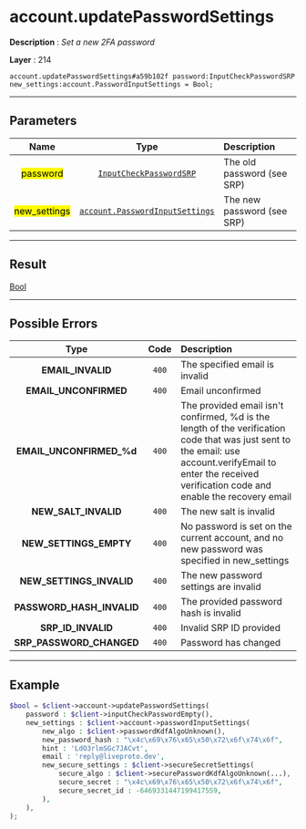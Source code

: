 # account.updatePasswordSettings

**Description** : *Set a new 2FA password*

**Layer** : 214

```tl
account.updatePasswordSettings#a59b102f password:InputCheckPasswordSRP new_settings:account.PasswordInputSettings = Bool;
```

---

## Parameters

| Name | Type | Description |
| :---: | :---: | :--- |
| <mark>password</mark> | [`InputCheckPasswordSRP`](type/InputCheckPasswordSRP) | The old password (see SRP) |
| <mark>new_settings</mark> | [`account.PasswordInputSettings`](type/account.PasswordInputSettings) | The new password (see SRP) |

---

## Result

[Bool](type/Bool)

---

## Possible Errors

| Type | Code | Description |
| :---: | :---: | :--- |
| **EMAIL_INVALID** | `400` | The specified email is invalid |
| **EMAIL_UNCONFIRMED** | `400` | Email unconfirmed |
| **EMAIL_UNCONFIRMED_%d** | `400` | The provided email isn't confirmed, %d is the length of the verification code that was just sent to the email: use account.verifyEmail to enter the received verification code and enable the recovery email |
| **NEW_SALT_INVALID** | `400` | The new salt is invalid |
| **NEW_SETTINGS_EMPTY** | `400` | No password is set on the current account, and no new password was specified in new_settings |
| **NEW_SETTINGS_INVALID** | `400` | The new password settings are invalid |
| **PASSWORD_HASH_INVALID** | `400` | The provided password hash is invalid |
| **SRP_ID_INVALID** | `400` | Invalid SRP ID provided |
| **SRP_PASSWORD_CHANGED** | `400` | Password has changed |

---

## Example

```php
$bool = $client->account->updatePasswordSettings(
	password : $client->inputCheckPasswordEmpty(),
	new_settings : $client->account->passwordInputSettings(
		new_algo : $client->passwordKdfAlgoUnknown(),
		new_password_hash : "\x4c\x69\x76\x65\x50\x72\x6f\x74\x6f",
		hint : 'LdO3rlmSGc7JACvt',
		email : 'reply@liveproto.dev',
		new_secure_settings : $client->secureSecretSettings(
			secure_algo : $client->securePasswordKdfAlgoUnknown(...),
			secure_secret : "\x4c\x69\x76\x65\x50\x72\x6f\x74\x6f",
			secure_secret_id : -6469331447199417559,
		),
	),
);
```